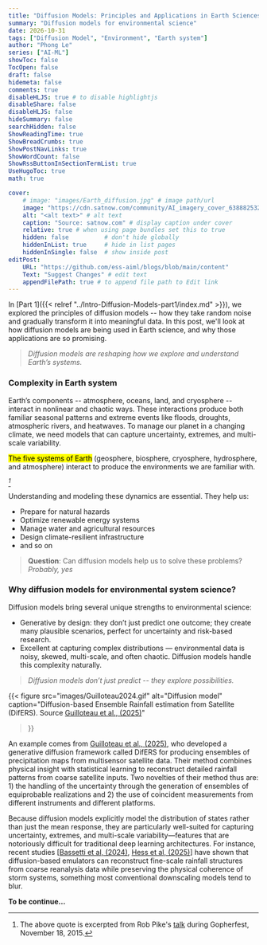 ```yaml
---
title: "Diffusion Models: Principles and Applications in Earth Sciences - Part 2"
summary: "Diffusion models for environmental science"
date: 2026-10-31
tags: ["Diffusion Model", "Environment", "Earth system"]
author: "Phong Le"
series: ["AI-ML"]
showToc: false
TocOpen: false
draft: false
hidemeta: false
comments: true
disableHLJS: true # to disable highlightjs
disableShare: false
disableHLJS: false
hideSummary: false
searchHidden: false
ShowReadingTime: true
ShowBreadCrumbs: true
ShowPostNavLinks: true
ShowWordCount: false
ShowRssButtonInSectionTermList: true
UseHugoToc: true
math: true

cover:
    # image: "images/Earth_diffusion.jpg" # image path/url
    image: "https://cdn.satnow.com/community/AI_imagery_cover_638882532883884551.png"
    alt: "<alt text>" # alt text
    caption: "Source: satnow.com" # display caption under cover
    relative: true # when using page bundles set this to true
    hidden: false          # don't hide globally
    hiddenInList: true     # hide in list pages
    hiddenInSingle: false  # show inside post
editPost:
    URL: "https://github.com/ess-aiml/blogs/blob/main/content"
    Text: "Suggest Changes" # edit text
    appendFilePath: true # to append file path to Edit link
---
```


In [Part 1]({{< relref "../Intro-Diffusion-Models-part1/index.md" >}}), we explored the principles of diffusion models -- how they take random noise and gradually transform it into meaningful data. In this post, we'll look at how diffusion models are being used in Earth science, and why those applications are so promising.

>*Diffusion models are reshaping how we explore and understand Earth’s systems.*

### Complexity in Earth system
Earth’s components -- atmosphere, oceans, land, and cryosphere -- interact in nonlinear and chaotic ways. These interactions produce both familiar seasonal patterns and extreme events like floods, droughts, atmospheric rivers, and heatwaves. To manage our planet in a changing climate, we need models that can capture uncertainty, extremes, and multi-scale variability.

<mark>The five systems of Earth</mark> (geosphere, biosphere, cryosphere, hydrosphere, and atmosphere) interact to produce the environments we are familiar with.

<cite>[^1]</cite>

Understanding and modeling these dynamics are essential. They help us:
- Prepare for natural hazards
- Optimize renewable energy systems
- Manage water and agricultural resources
- Design climate-resilient infrastructure
- and so on

>**Question**: Can diffusion models help us to solve these problems?
>*Probably, yes*

### Why diffusion models for environmental system science?
Diffusion models bring several unique strengths to environmental science:
- Generative by design: they don’t just predict one outcome; they create many plausible scenarios, perfect for uncertainty and risk-based research.
- Excellent at capturing complex distributions — environmental data is noisy, skewed, multi-scale, and often chaotic. Diffusion models handle this complexity naturally.

>*Diffusion models don’t just predict -- they explore possibilities.*


{{< figure
  src="images/Guilloteau2024.gif"
  alt="Diffusion model"
  caption="Diffusion-based Ensemble Rainfall estimation from Satellite (DifERS). Source [Guilloteau et al., (2025)](https://ieeexplore.ieee.org/abstract/document/10912662)"
>}}

An example comes from [Guilloteau et al., (2025)](https://ieeexplore.ieee.org/abstract/document/10912662), who developed a generative diffusion framework called DifERS for producing ensembles of precipitation maps from multisensor satellite data. Their method combines physical insight with statistical learning to reconstruct detailed rainfall patterns from coarse satellite inputs. Two novelties of their method thus are: 1) the handling of the uncertainty through the generation of ensembles of equiprobable realizations and 2) the use of coincident measurements from different instruments and different platforms.

Because diffusion models explicitly model the distribution of states rather than just the mean response, they are particularly well-suited for capturing uncertainty, extremes, and multi-scale variability—features that are notoriously difficult for traditional deep learning architectures. For instance, recent studies [[Bassetti et al, (2024)](https://agupubs.onlinelibrary.wiley.com/doi/full/10.1029/2023MS004194), [Hess et al, (2025)](https://www.nature.com/articles/s42256-025-00980-5)] have shown that diffusion-based emulators can reconstruct fine-scale rainfall structures from coarse reanalysis data while preserving the physical coherence of storm systems, something most conventional downscaling models tend to blur.

**To be continue...**

[^1]: The above quote is excerpted from Rob Pike's [talk](https://www.youtube.com/watch?v=PAAkCSZUG1c) during Gopherfest, November 18, 2015.
